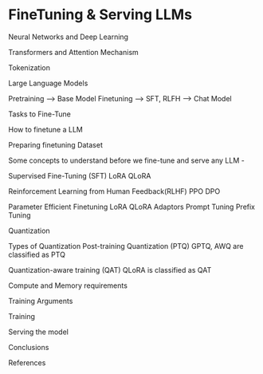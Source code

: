 # FineTuning & Serving LLMs


Neural Networks and Deep Learning

Transformers and Attention Mechanism

Tokenization

Large Language Models

Pretraining --> Base Model Finetuning --> SFT, RLFH --> Chat Model

Tasks to Fine-Tune

How to finetune a LLM

Preparing finetuning Dataset

Some concepts to understand before we fine-tune and serve any LLM -

Supervised Fine-Tuning (SFT) LoRA QLoRA

Reinforcement Learning from Human Feedback(RLHF) PPO DPO

Parameter Efficient Finetuning LoRA QLoRA Adaptors Prompt Tuning Prefix Tuning

Quantization

Types of Quantization Post-training Quantization (PTQ) GPTQ, AWQ are classified as PTQ

Quantization-aware training (QAT) QLoRA is classified as QAT

Compute and Memory requirements

Training Arguments

Training

Serving the model

Conclusions

References
